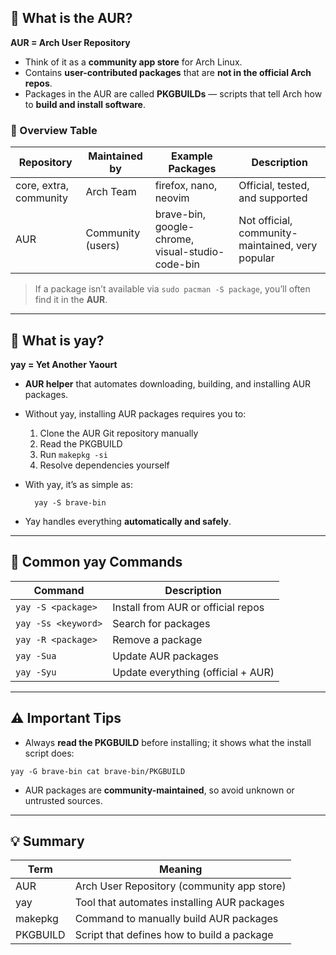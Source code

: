 ## 🔹 What is the AUR?

**AUR = Arch User Repository**  

- Think of it as a **community app store** for Arch Linux.  
- Contains **user-contributed packages** that are **not in the official Arch repos**.  
- Packages in the AUR are called **PKGBUILDs** — scripts that tell Arch how to **build and install software**.

### 🧠 Overview Table

| Repository | Maintained by       | Example Packages                        | Description                          |
|------------|-------------------|----------------------------------------|--------------------------------------|
| core, extra, community | Arch Team          | firefox, nano, neovim                  | Official, tested, and supported      |
| AUR        | Community (users) | brave-bin, google-chrome, visual-studio-code-bin | Not official, community-maintained, very popular |

> If a package isn’t available via `sudo pacman -S package`, you’ll often find it in the **AUR**.

---

## 🔹 What is yay?

**yay = Yet Another Yaourt**  

- **AUR helper** that automates downloading, building, and installing AUR packages.  
- Without yay, installing AUR packages requires you to:
  1. Clone the AUR Git repository manually  
  2. Read the PKGBUILD  
  3. Run `makepkg -si`  
  4. Resolve dependencies yourself  

- With yay, it’s as simple as:

		yay -S brave-bin

- Yay handles everything **automatically and safely**.

---

## 🔹 Common yay Commands

| Command             | Description                        |
| ------------------- | ---------------------------------- |
| `yay -S <package>`  | Install from AUR or official repos |
| `yay -Ss <keyword>` | Search for packages                |
| `yay -R <package>`  | Remove a package                   |
| `yay -Sua`          | Update AUR packages                |
| `yay -Syu`          | Update everything (official + AUR) |

---

## ⚠️ Important Tips

- Always **read the PKGBUILD** before installing; it shows what the install script does:

`yay -G brave-bin cat brave-bin/PKGBUILD`

- AUR packages are **community-maintained**, so avoid unknown or untrusted sources.
    

---

## 💡 Summary

| Term     | Meaning                                     |
| -------- | ------------------------------------------- |
| AUR      | Arch User Repository (community app store)  |
| yay      | Tool that automates installing AUR packages |
| makepkg  | Command to manually build AUR packages      |
| PKGBUILD | Script that defines how to build a package  |
